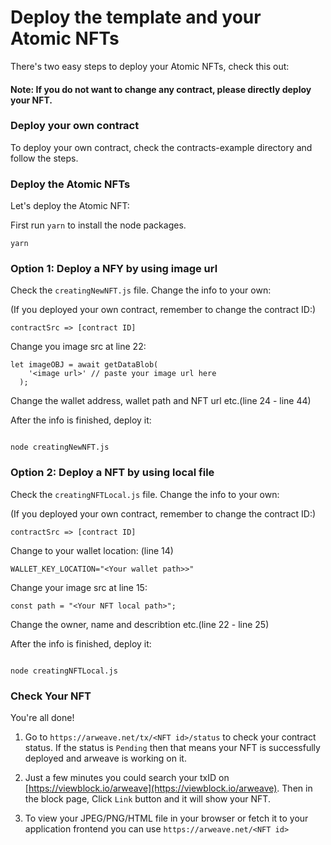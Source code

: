 # Deploy the template and your Atomic NFTs

There's two easy steps to deploy your Atomic NFTs, check this out:

#### Note: If you do not want to change any contract, please directly deploy your NFT.

### Deploy your own contract

To deploy your own contract, check the contracts-example directory and follow the steps.

### Deploy the Atomic NFTs

Let's deploy the Atomic NFT:

First run `yarn` to install the node packages.

```
yarn
```

### Option 1: Deploy a NFY by using image url

Check the `creatingNewNFT.js` file. Change the info to your own:

(If you deployed your own contract, remember to change the contract ID:)

```
contractSrc => [contract ID]

```

Change you image src at line 22:

```
let imageOBJ = await getDataBlob(
    '<image url>' // paste your image url here
  );
```

Change the wallet address, wallet path and NFT url etc.(line 24 - line 44)

After the info is finished, deploy it:

```

node creatingNewNFT.js

```

### Option 2: Deploy a NFT by using local file

Check the `creatingNFTLocal.js` file. Change the info to your own:

(If you deployed your own contract, remember to change the contract ID:)

```
contractSrc => [contract ID]

```

Change to your wallet location: (line 14)

```
WALLET_KEY_LOCATION="<Your wallet path>>"
```

Change your image src at line 15:

```
const path = "<Your NFT local path>";
```

Change the owner, name and describtion etc.(line 22 - line 25)

After the info is finished, deploy it:

```

node creatingNFTLocal.js

```

### Check Your NFT

You're all done! 
1) Go to `https://arweave.net/tx/<NFT id>/status` to check your contract status. If the status is `Pending` then that means your NFT is successfully deployed and arweave is working on it.

2) Just a few minutes you could search your txID on [https://viewblock.io/arweave](https://viewblock.io/arweave). Then in the block page, Click `Link` button and it will show your NFT.

3) To view your JPEG/PNG/HTML file in your browser or fetch it to your application frontend you can use `https://arweave.net/<NFT id>`
